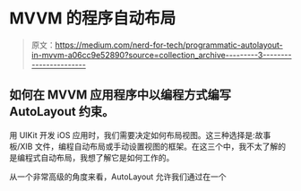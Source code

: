 # MVVM 的程序自动布局

> 原文：<https://medium.com/nerd-for-tech/programmatic-autolayout-in-mvvm-a06cc9e52890?source=collection_archive---------3----------------------->

## 如何在 MVVM 应用程序中以编程方式编写 AutoLayout 约束。

用 UIKit 开发 iOS 应用时，我们需要决定如何布局视图。这三种选择是:故事板/XIB 文件，编程自动布局或手动设置视图的框架。在这三个中，我不太了解的是编程式自动布局，我想了解它是如何工作的。

从一个非常高级的角度来看，AutoLayout 允许我们通过在一个